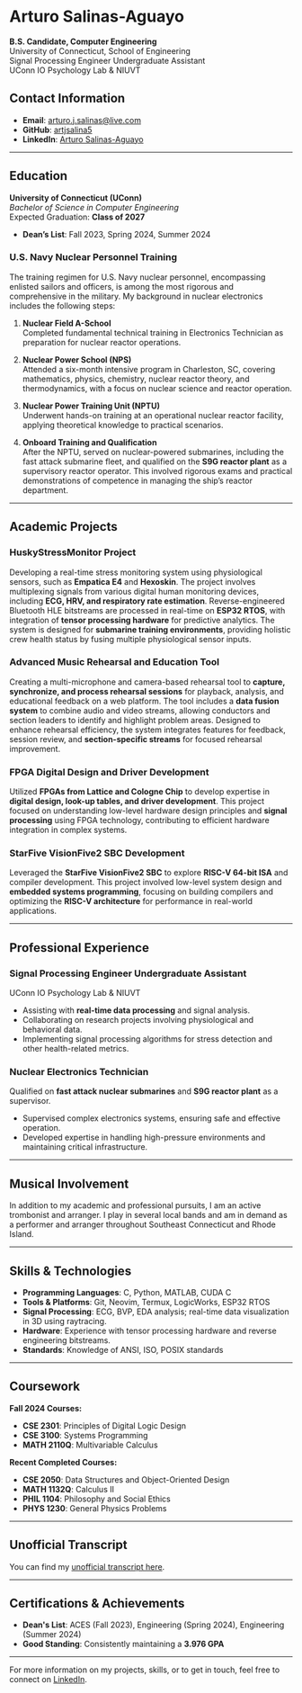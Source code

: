 # Arturo Salinas-Aguayo

**B.S. Candidate, Computer Engineering**  
University of Connecticut, School of Engineering  
Signal Processing Engineer Undergraduate Assistant  
UConn IO Psychology Lab & NIUVT

## Contact Information
- **Email**: [arturo.j.salinas@live.com](mailto:artjsalina5@gmail.com)
- **GitHub**: [artjsalina5](https://github.com/artjsalina5)
- **LinkedIn**: [Arturo Salinas-Aguayo](https://www.linkedin.com/in/arturo-salinas-aguayo/)

---

## Education

**University of Connecticut (UConn)**  
_Bachelor of Science in Computer Engineering_  
Expected Graduation: **Class of 2027**  
- **Dean’s List**: Fall 2023, Spring 2024, Summer 2024

### U.S. Navy Nuclear Personnel Training
The training regimen for U.S. Navy nuclear personnel, encompassing enlisted sailors and officers, is among the most rigorous and comprehensive in the military. My background in nuclear electronics includes the following steps:

1. **Nuclear Field A-School**  
   Completed fundamental technical training in Electronics Technician as preparation for nuclear reactor operations.

2. **Nuclear Power School (NPS)**  
   Attended a six-month intensive program in Charleston, SC, covering mathematics, physics, chemistry, nuclear reactor theory, and thermodynamics, with a focus on nuclear science and reactor operation.

3. **Nuclear Power Training Unit (NPTU)**  
   Underwent hands-on training at an operational nuclear reactor facility, applying theoretical knowledge to practical scenarios.

4. **Onboard Training and Qualification**  
   After the NPTU, served on nuclear-powered submarines, including the fast attack submarine fleet, and qualified on the **S9G reactor plant** as a supervisory reactor operator. This involved rigorous exams and practical demonstrations of competence in managing the ship’s reactor department.

---

## Academic Projects

### HuskyStressMonitor Project  
Developing a real-time stress monitoring system using physiological sensors, such as **Empatica E4** and **Hexoskin**. The project involves multiplexing signals from various digital human monitoring devices, including **ECG, HRV, and respiratory rate estimation**. Reverse-engineered Bluetooth HLE bitstreams are processed in real-time on **ESP32 RTOS**, with integration of **tensor processing hardware** for predictive analytics. The system is designed for **submarine training environments**, providing holistic crew health status by fusing multiple physiological sensor inputs. 

### Advanced Music Rehearsal and Education Tool  
Creating a multi-microphone and camera-based rehearsal tool to **capture, synchronize, and process rehearsal sessions** for playback, analysis, and educational feedback on a web platform. The tool includes a **data fusion system** to combine audio and video streams, allowing conductors and section leaders to identify and highlight problem areas. Designed to enhance rehearsal efficiency, the system integrates features for feedback, session review, and **section-specific streams** for focused rehearsal improvement.

### FPGA Digital Design and Driver Development  
Utilized **FPGAs from Lattice and Cologne Chip** to develop expertise in **digital design, look-up tables, and driver development**. This project focused on understanding low-level hardware design principles and **signal processing** using FPGA technology, contributing to efficient hardware integration in complex systems.

### StarFive VisionFive2 SBC Development  
Leveraged the **StarFive VisionFive2 SBC** to explore **RISC-V 64-bit ISA** and compiler development. This project involved low-level system design and **embedded systems programming**, focusing on building compilers and optimizing the **RISC-V architecture** for performance in real-world applications.

---

## Professional Experience

### Signal Processing Engineer Undergraduate Assistant  
UConn IO Psychology Lab & NIUVT  
- Assisting with **real-time data processing** and signal analysis.
- Collaborating on research projects involving physiological and behavioral data.
- Implementing signal processing algorithms for stress detection and other health-related metrics.

### Nuclear Electronics Technician  
Qualified on **fast attack nuclear submarines** and **S9G reactor plant** as a supervisor.  
- Supervised complex electronics systems, ensuring safe and effective operation.
- Developed expertise in handling high-pressure environments and maintaining critical infrastructure.

---

## Musical Involvement

In addition to my academic and professional pursuits, I am an active trombonist and arranger. I play in several local bands and am in demand as a performer and arranger throughout Southeast Connecticut and Rhode Island.

---

## Skills & Technologies

- **Programming Languages**: C, Python, MATLAB, CUDA C
- **Tools & Platforms**: Git, Neovim, Termux, LogicWorks, ESP32 RTOS
- **Signal Processing**: ECG, BVP, EDA analysis; real-time data visualization in 3D using raytracing.
- **Hardware**: Experience with tensor processing hardware and reverse engineering bitstreams.
- **Standards**: Knowledge of ANSI, ISO, POSIX standards

---

## Coursework

**Fall 2024 Courses:**
- **CSE 2301**: Principles of Digital Logic Design
- **CSE 3100**: Systems Programming
- **MATH 2110Q**: Multivariable Calculus

**Recent Completed Courses:**
- **CSE 2050**: Data Structures and Object-Oriented Design
- **MATH 1132Q**: Calculus II
- **PHIL 1104**: Philosophy and Social Ethics
- **PHYS 1230**: General Physics Problems

---

## Unofficial Transcript

You can find my [unofficial transcript here](https://github.com/artjsalina5/unofficial-transcript.pdf).

---

## Certifications & Achievements

- **Dean's List**: ACES (Fall 2023), Engineering (Spring 2024), Engineering (Summer 2024)
- **Good Standing**: Consistently maintaining a **3.976 GPA**

---

For more information on my projects, skills, or to get in touch, feel free to connect on [LinkedIn](https://www.linkedin.com/in/arturo-salinas-aguayo/).
